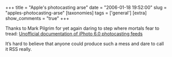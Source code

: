 +++
title = "Apple's photocasting arse"
date = "2006-01-18 19:52:00"
slug = "apples-photocasting-arse"
[taxonomies]
tags = ['general']
[extra]
show_comments = "true"
+++

Thanks to Mark Pilgrim for yet again daring to step where mortals fear to tread: [Unofficial documentation of iPhoto 6.0 photocasting feeds](http://lists.apple.com/archives/syndication-dev/2006/Jan/msg00020.html)

It’s hard to believe that anyone could produce such a mess and dare to call it RSS really.
